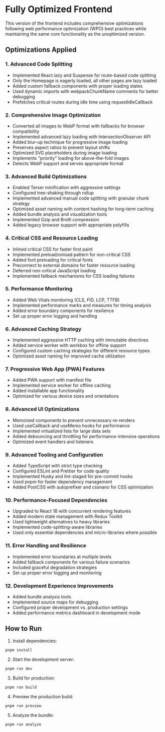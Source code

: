 # Fully Optimized Frontend

This version of the frontend includes comprehensive optimizations following web performance optimization (WPO) best practices while maintaining the same core functionality as the unoptimized version.

## Optimizations Applied

### 1. Advanced Code Splitting
- Implemented React.lazy and Suspense for route-based code splitting
- Only the Homepage is eagerly loaded, all other pages are lazy loaded
- Added custom fallback components with proper loading states
- Used dynamic imports with webpackChunkName comments for better debugging
- Prefetches critical routes during idle time using requestIdleCallback

### 2. Comprehensive Image Optimization
- Converted all images to WebP format with fallbacks for browser compatibility
- Implemented advanced lazy loading with IntersectionObserver API
- Added blur-up technique for progressive image loading
- Preserves aspect ratios to prevent layout shifts
- Optimized SVG placeholders during image loading
- Implements "priority" loading for above-the-fold images
- Detects WebP support and serves appropriate format

### 3. Advanced Build Optimizations
- Enabled Terser minification with aggressive settings
- Configured tree-shaking through rollup
- Implemented advanced manual code splitting with granular chunk strategy
- Optimized asset naming with content hashing for long-term caching
- Added bundle analysis and visualization tools
- Implemented Gzip and Brotli compression
- Added legacy browser support with appropriate polyfills

### 4. Critical CSS and Resource Loading
- Inlined critical CSS for faster first paint
- Implemented preload/onload pattern for non-critical CSS
- Added font preloading for critical fonts
- Preconnect to external domains for faster resource loading
- Deferred non-critical JavaScript loading
- Implemented fallback mechanisms for CSS loading failures

### 5. Performance Monitoring
- Added Web Vitals monitoring (CLS, FID, LCP, TTFB)
- Implemented performance marks and measures for timing analysis
- Added error boundary components for resilience
- Set up proper error logging and handling

### 6. Advanced Caching Strategy
- Implemented aggressive HTTP caching with immutable directives
- Added service worker with workbox for offline support
- Configured custom caching strategies for different resource types
- Optimized asset naming for improved cache utilization

### 7. Progressive Web App (PWA) Features
- Added PWA support with manifest file
- Implemented service worker for offline caching
- Added installable app functionality
- Optimized for various device sizes and orientations

### 8. Advanced UI Optimizations
- Memoized components to prevent unnecessary re-renders
- Used useCallback and useMemo hooks for performance
- Implemented virtualized lists for large data sets
- Added debouncing and throttling for performance-intensive operations
- Optimized event handlers and listeners

### 9. Advanced Tooling and Configuration
- Added TypeScript with strict type checking
- Configured ESLint and Prettier for code quality
- Implemented Husky and lint-staged for pre-commit hooks
- Used pnpm for faster dependency management
- Added PostCSS with autoprefixer and cssnano for CSS optimization

### 10. Performance-Focused Dependencies
- Upgraded to React 18 with concurrent rendering features
- Added modern state management with Redux Toolkit
- Used lightweight alternatives to heavy libraries
- Implemented code-splitting-aware libraries
- Used only essential dependencies and micro-libraries where possible

### 11. Error Handling and Resilience
- Implemented error boundaries at multiple levels
- Added fallback components for various failure scenarios
- Included graceful degradation strategies
- Set up proper error logging and monitoring

### 12. Development Experience Improvements
- Added bundle analysis tools
- Implemented source maps for debugging
- Configured proper development vs. production settings
- Added performance metrics dashboard in development mode

## How to Run

1. Install dependencies:
```
pnpm install
```

2. Start the development server:
```
pnpm run dev
```

3. Build for production:
```
pnpm run build
```

4. Preview the production build:
```
pnpm run preview
```

5. Analyze the bundle:
```
pnpm run analyze
```